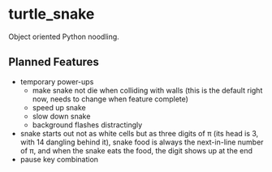 # turtle_snake
Object oriented Python noodling.

## Planned Features
* temporary power-ups
  * make snake not die when colliding with walls (this is the default right now, needs to change when feature complete)
  * speed up snake
  * slow down snake
  * background flashes distractingly
* snake starts out not as white cells but as three digits of π (its head is 3, with 14 dangling behind it), snake food is always the next-in-line number of π, and when the snake eats the food, the digit shows up at the end
* pause key combination
